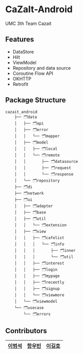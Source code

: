 CaZaIt-Android
==================
UMC 3th Team Cazait

## Features
* DataStore
* Hilt
* ViewModel
* Repository and data source
* Coroutine Flow API
* OKHTTP
* Retrofit

## Package Structure
```
cazait_android
    ├── 🗂️data
    │   ├── 🗂️api
    │   ├── 🗂️error
    │   │   └── 🗂️mapper
    │   ├── 🗂️model
    │   │   ├── 🗂️local
    │   │   └── 🗂️remote
    │   │       ├── 🗂️datasource
    │   │       ├── 🗂️request
    │   │       └── 🗂️response
    │   └── 🗂️repository
    ├── 🗂️di
    ├── 🗂️network
    ├── 🗂️ui
    │   ├── 🗂️adapter
    │   ├── 🗂️base
    │   ├── 🗂️util
    │   │   └── 🗂️extension
    │   ├── 🗂️view
    │   │   ├── 🗂️cafelist
    │   │   │   └── 🗂️info
    │   │   │       ├── 🗂️inner
    │   │   │       └── 🗂️util
    │   │   ├── 🗂️interest
    │   │   ├── 🗂️login
    │   │   ├── 🗂️mypage
    │   │   ├── 🗂️recently
    │   │   ├── 🗂️signup
    │   │   └── 🗂️viewmore
    │   └── 🗂️viewmodel
    └── 🗂️usecase
        └── 🗂️errors
```

## Contributors

|[이범석](https://github.com/YiBeomSeok)|[함우빈](https://github.com/WooBinHam)|[이길호](https://github.com/dlrlfgh1210)|
|---|---|---|
